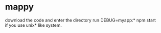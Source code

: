 # mappy
download the code and enter the directory run DEBUG=myapp:* npm start if you use unix* like system.
